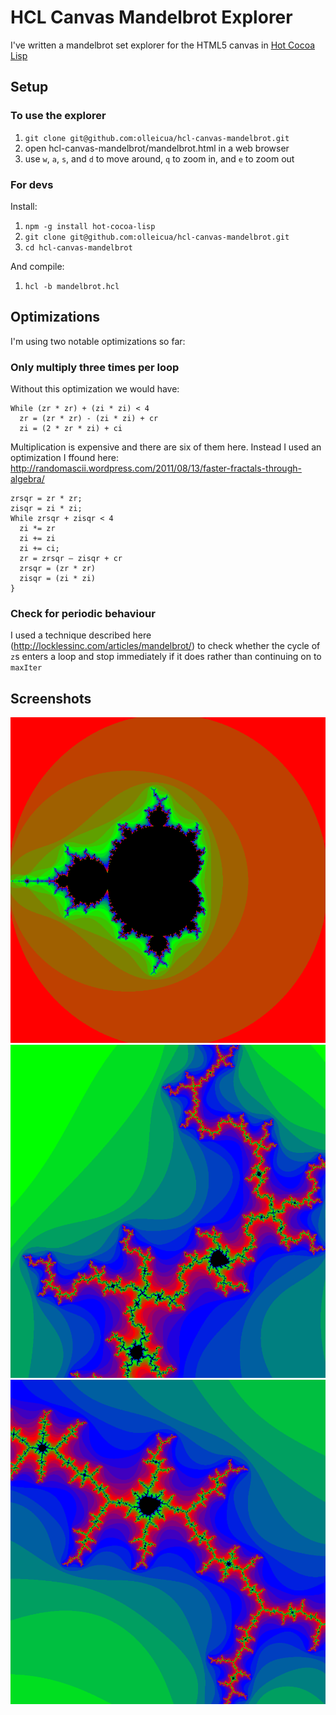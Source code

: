 # HCL Canvas Mandelbrot Explorer #

I've written a mandelbrot set explorer for the HTML5 canvas in [Hot Cocoa Lisp](https://github.com/olleicua/hcl)

## Setup ##

### To use the explorer ###

1. `git clone git@github.com:olleicua/hcl-canvas-mandelbrot.git`
2. open hcl-canvas-mandelbrot/mandelbrot.html in a web browser
3. use `w`, `a`, `s`, and `d` to move around, `q` to zoom in, and `e` to zoom out

### For devs ###

Install:

1. `npm -g install hot-cocoa-lisp`
2. `git clone git@github.com:olleicua/hcl-canvas-mandelbrot.git`
3. `cd hcl-canvas-mandelbrot`

And compile:

1. `hcl -b mandelbrot.hcl`

## Optimizations ##

I'm using two notable optimizations so far:

### Only multiply three times per loop ###

Without this optimization we would have:

```
While (zr * zr) + (zi * zi) < 4
  zr = (zr * zr) - (zi * zi) + cr
  zi = (2 * zr * zi) + ci
```

Multiplication is expensive and there are six of them here.  Instead I used an optimization I ffound here: http://randomascii.wordpress.com/2011/08/13/faster-fractals-through-algebra/

```
zrsqr = zr * zr;
zisqr = zi * zi;
While zrsqr + zisqr < 4
  zi *= zr
  zi += zi
  zi += ci;
  zr = zrsqr – zisqr + cr
  zrsqr = (zr * zr)
  zisqr = (zi * zi)
}
```

### Check for periodic behaviour ###

I used a technique described here (http://locklessinc.com/articles/mandelbrot/) to check whether the cycle of `z`s enters a loop and stop immediately if it does rather than continuing on to `maxIter`

## Screenshots ##

![alt tag](https://github.com/olleicua/hcl-canvas-mandelbrot/blob/master/image1.png)
![alt tag](https://github.com/olleicua/hcl-canvas-mandelbrot/blob/master/image2.png)
![alt tag](https://github.com/olleicua/hcl-canvas-mandelbrot/blob/master/image3.png)
